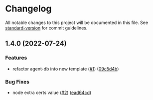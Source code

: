 # Changelog

All notable changes to this project will be documented in this file. See [standard-version](https://github.com/conventional-changelog/standard-version) for commit guidelines.

## 1.4.0 (2022-07-24)


### Features

* refactor agent-db into new template ([#1](https://github.com/MapColonies/discrete-agent-db/issues/1)) ([09c5d4b](https://github.com/MapColonies/discrete-agent-db/commit/09c5d4bbaf7bba4c454e7ab954c121504666a66f))


### Bug Fixes

* node extra certs value ([#2](https://github.com/MapColonies/discrete-agent-db/issues/2)) ([ead64cd](https://github.com/MapColonies/discrete-agent-db/commit/ead64cd6a4472a2d0ceac58cb833cb01d7d5488d))
